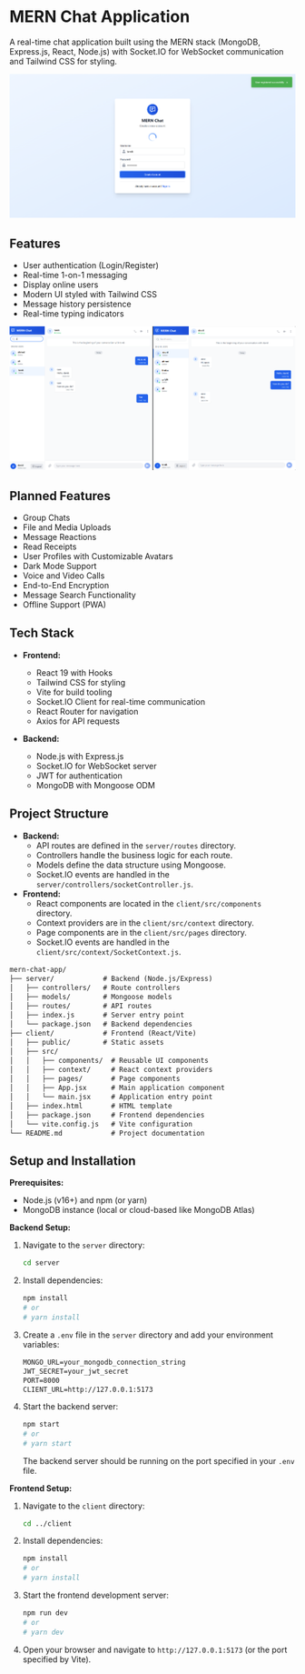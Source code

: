 # MERN Chat Application

A real-time chat application built using the MERN stack (MongoDB, Express.js, React, Node.js) with Socket.IO for WebSocket communication and Tailwind CSS for styling.

![Chat App Screenshot](img1.png)

## Features

- User authentication (Login/Register)
- Real-time 1-on-1 messaging
- Display online users
- Modern UI styled with Tailwind CSS
- Message history persistence
- Real-time typing indicators

![Chat App Screenshot](img2.png)

## Planned Features

- Group Chats
- File and Media Uploads
- Message Reactions
- Read Receipts
- User Profiles with Customizable Avatars
- Dark Mode Support
- Voice and Video Calls
- End-to-End Encryption
- Message Search Functionality
- Offline Support (PWA)

## Tech Stack

- **Frontend:**

  - React 19 with Hooks
  - Tailwind CSS for styling
  - Vite for build tooling
  - Socket.IO Client for real-time communication
  - React Router for navigation
  - Axios for API requests

- **Backend:**
  - Node.js with Express.js
  - Socket.IO for WebSocket server
  - JWT for authentication
  - MongoDB with Mongoose ODM

## Project Structure

- **Backend:**
  - API routes are defined in the `server/routes` directory.
  - Controllers handle the business logic for each route.
  - Models define the data structure using Mongoose.
  - Socket.IO events are handled in the `server/controllers/socketController.js`.
- **Frontend:**
  - React components are located in the `client/src/components` directory.
  - Context providers are in the `client/src/context` directory.
  - Page components are in the `client/src/pages` directory.
  - Socket.IO events are handled in the `client/src/context/SocketContext.js`.

```
mern-chat-app/
├── server/            # Backend (Node.js/Express)
│   ├── controllers/   # Route controllers
│   ├── models/        # Mongoose models
│   ├── routes/        # API routes
│   ├── index.js       # Server entry point
│   └── package.json   # Backend dependencies
├── client/            # Frontend (React/Vite)
│   ├── public/        # Static assets
│   ├── src/
│   │   ├── components/  # Reusable UI components
│   │   ├── context/     # React context providers
│   │   ├── pages/       # Page components
│   │   ├── App.jsx      # Main application component
│   │   └── main.jsx     # Application entry point
│   ├── index.html       # HTML template
│   ├── package.json     # Frontend dependencies
│   └── vite.config.js   # Vite configuration
└── README.md            # Project documentation
```

## Setup and Installation

**Prerequisites:**

- Node.js (v16+) and npm (or yarn)
- MongoDB instance (local or cloud-based like MongoDB Atlas)

**Backend Setup:**

1.  Navigate to the `server` directory:
    ```bash
    cd server
    ```
2.  Install dependencies:
    ```bash
    npm install
    # or
    # yarn install
    ```
3.  Create a `.env` file in the `server` directory and add your environment variables:
    ```env
    MONGO_URL=your_mongodb_connection_string
    JWT_SECRET=your_jwt_secret
    PORT=8000
    CLIENT_URL=http://127.0.0.1:5173
    ```
4.  Start the backend server:
    ```bash
    npm start
    # or
    # yarn start
    ```
    The backend server should be running on the port specified in your `.env` file.

**Frontend Setup:**

1.  Navigate to the `client` directory:
    ```bash
    cd ../client
    ```
2.  Install dependencies:
    ```bash
    npm install
    # or
    # yarn install
    ```
3.  Start the frontend development server:
    ```bash
    npm run dev
    # or
    # yarn dev
    ```
4.  Open your browser and navigate to `http://127.0.0.1:5173` (or the port specified by Vite).
